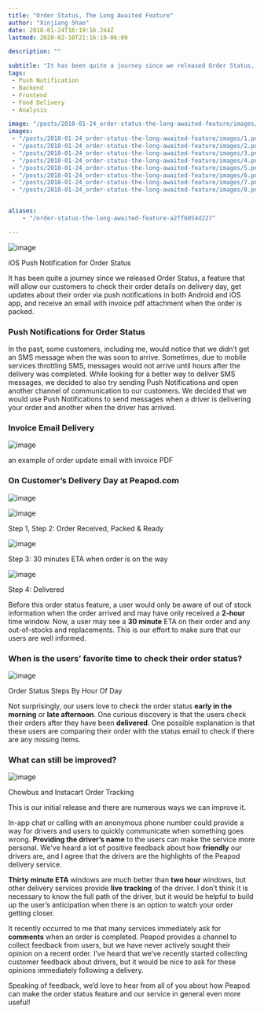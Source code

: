 ```yaml
---
title: "Order Status, The Long Awaited Feature"
author: "Xinjiang Shao"
date: 2018-01-24T16:19:16.244Z
lastmod: 2020-02-10T21:16:19-06:00

description: ""

subtitle: "It has been quite a journey since we released Order Status, a feature that will allow our customers to check their order details on…"
tags:
 - Push Notification
 - Backend
 - Frontend
 - Food Delivery
 - Analysis

image: "/posts/2018-01-24_order-status-the-long-awaited-feature/images/1.png" 
images:
 - "/posts/2018-01-24_order-status-the-long-awaited-feature/images/1.png"
 - "/posts/2018-01-24_order-status-the-long-awaited-feature/images/2.png"
 - "/posts/2018-01-24_order-status-the-long-awaited-feature/images/3.png"
 - "/posts/2018-01-24_order-status-the-long-awaited-feature/images/4.png"
 - "/posts/2018-01-24_order-status-the-long-awaited-feature/images/5.png"
 - "/posts/2018-01-24_order-status-the-long-awaited-feature/images/6.png"
 - "/posts/2018-01-24_order-status-the-long-awaited-feature/images/7.png"
 - "/posts/2018-01-24_order-status-the-long-awaited-feature/images/8.png"


aliases:
    - "/order-status-the-long-awaited-feature-a2ff6054d227"

---
```


![image](/posts/2018-01-24_order-status-the-long-awaited-feature/images/1.png#layoutFillWidth)

iOS Push Notification for Order Status


It
 has been quite a journey since we released Order Status, a feature that will allow our customers to check their order details on delivery day, get updates about their order via push notifications in both Android and iOS app, and receive an email with invoice pdf attachment when the order is packed.

### Push Notifications for Order Status

In the past, some customers, including me, would notice that we didn’t get an SMS message when the was soon to arrive. Sometimes, due to mobile services throttling SMS, messages would not arrive until hours after the delivery was completed. While looking for a better way to deliver SMS messages, we decided to also try sending Push Notifications and open another channel of communication to our customers. We decided that we would use Push Notifications to send messages when a driver is delivering your order and another when the driver has arrived.

### **Invoice Email Delivery**




![image](/posts/2018-01-24_order-status-the-long-awaited-feature/images/2.png#layoutTextWidth)

an example of order update email with invoice PDF



### On Customer’s Delivery Day at Peapod.com



![image](/posts/2018-01-24_order-status-the-long-awaited-feature/images/3.png#layoutOutsetRow2)





![image](/posts/2018-01-24_order-status-the-long-awaited-feature/images/4.png#layoutOutsetRowContinue2)

Step 1, Step 2: Order Received, Packed &amp; Ready





![image](/posts/2018-01-24_order-status-the-long-awaited-feature/images/5.png#layoutOutsetCenter)

Step 3: 30 minutes ETA when order is on the way





![image](/posts/2018-01-24_order-status-the-long-awaited-feature/images/6.png#layoutOutsetCenter)

Step 4: Delivered

Before this order status feature, a user would only be aware of out of stock information when the order arrived and may have only received a **2-hour** time window. Now, a user may see a **30 minute** ETA on their order and any out-of-stocks and replacements. This is our effort to make sure that our users are well informed.

### When is the users’ favorite time to check their order status?



![image](/posts/2018-01-24_order-status-the-long-awaited-feature/images/7.png#layoutOutsetCenter)

Order Status Steps By Hour Of Day

Not surprisingly, our users love to check the order status **early in the morning** or **late afternoon**. One curious discovery is that the users check their orders after they have been **delivered**. One possible explanation is that these users are comparing their order with the status email to check if there are any missing items.

### What can still be improved?




![image](/posts/2018-01-24_order-status-the-long-awaited-feature/images/8.png#layoutTextWidth)

Chowbus and Instacart Order Tracking



This is our initial release and there are numerous ways we can improve it.

In-app chat or calling with an anonymous phone number could provide a way for drivers and users to quickly communicate when something goes wrong. **Providing the driver’s name** to the users can make the service more personal. We’ve heard a lot of positive feedback about how **friendly** our drivers are, and I agree that the drivers are the highlights of the Peapod delivery service.

**Thirty minute ETA** windows are much better than **two hour** windows, but other delivery services provide **live tracking** of the driver. I don’t think it is necessary to know the full path of the driver, but it would be helpful to build up the user’s anticipation when there is an option to watch your order getting closer.

It recently occurred to me that many services immediately ask for **comments** when an order is completed. Peapod provides a channel to collect feedback from users, but we have never actively sought their opinion on a recent order. I’ve heard that we’ve recently started collecting customer feedback about drivers, but it would be nice to ask for these opinions immediately following a delivery.

Speaking of feedback, we’d love to hear from all of you about how Peapod can make the order status feature and our service in general even more useful!
